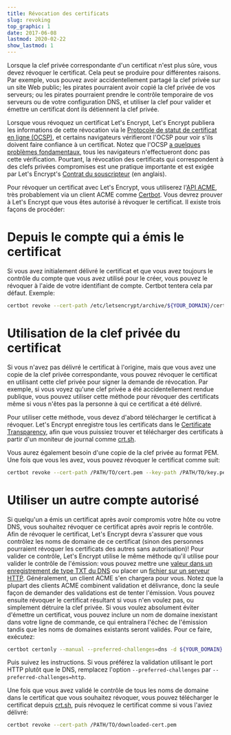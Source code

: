 ```yaml
---
title: Révocation des certificats
slug: revoking
top_graphic: 1
date: 2017-06-08
lastmod: 2020-02-22
show_lastmod: 1
---
```



Lorsque la clef privée correspondante d'un certificat n'est plus sûre, vous devez révoquer le certificat. Cela peut se produire pour différentes raisons. Par exemple, vous pouvez avoir accidentellement partagé la clef privée sur un site Web public; les pirates pourraient avoir copié la clef privée de vos serveurs; ou les pirates pourraient prendre le contrôle temporaire de vos serveurs ou de votre configuration DNS, et utiliser la clef pour valider et émettre un certificat dont ils détiennent la clef privée.

Lorsque vous révoquez un certificat Let's Encrypt, Let's Encrypt publiera les informations de cette révocation via le [Protocole de statut de certificat en ligne (OCSP)](https://en.wikipedia.org/wiki/Online_Certificate_Status_Protocol), et certains navigateurs vérifieront l'OCSP pour voir s'ils doivent faire confiance à un certificat. Notez que l'OCSP [a quelques problèmes fondamentaux](https://www.imperialviolet.org/2011/03/18/revocation.html),  tous les navigateurs n'effectueront donc pas cette vérification. Pourtant, la révocation des certificats qui correspondent à des clefs privées compromises est une pratique importante et est exigée par Let's Encrypt's [Contrat du souscripteur](/repository) (en anglais).

Pour révoquer un certificat avec Let's Encrypt, vous utiliserez l'[API ACME](https://github.com/letsencrypt/boulder/blob/master/docs/acme-divergences.md), très probablement via un client ACME comme [Certbot](https://certbot.eff.org/). Vous devrez prouver à Let's Encrypt que vous êtes autorisé à révoquer le certificat. Il existe trois façons de procéder:

# Depuis le compte qui a émis le certificat

Si vous avez initialement délivré le certificat et que vous avez toujours le contrôle du compte que vous avez utilisé pour le créer, vous pouvez le révoquer à l'aide de votre identifiant de compte. Certbot tentera cela par défaut. Exemple:

```bash
certbot revoke --cert-path /etc/letsencrypt/archive/${YOUR_DOMAIN}/cert1.pem
```

# Utilisation de la clef privée du certificat

Si vous n'avez pas délivré le certificat à l'origine, mais que vous avez une copie de la clef privée correspondante, vous pouvez révoquer le certificat en utilisant cette clef privée pour signer la demande de révocation. Par exemple, si vous voyez qu'une clef privée a été accidentellement rendue publique, vous pouvez utiliser cette méthode pour révoquer des certificats même si vous n'êtes pas la personne à qui ce certificat a été délivré.

Pour utiliser cette méthode, vous devez d'abord télécharger le certificat à révoquer. Let's Encrypt enregistre tous les certificats dans le [Certificate Transparency](https://www.certificate-transparency.org/), afin que vous puissiez trouver et télécharger des certificats à partir d'un moniteur de journal comme [crt.sh](https://crt.sh/).

Vous aurez également besoin d'une copie de la clef privée au format PEM. Une fois que vous les avez, vous pouvez révoquer le certificat comme suit:

```bash
certbot revoke --cert-path /PATH/TO/cert.pem --key-path /PATH/TO/key.pem
```

# Utiliser un autre compte autorisé

Si quelqu'un a émis un certificat après avoir compromis votre hôte ou votre DNS, vous
souhaitez révoquer ce certificat après avoir repris le contrôle. Afin de révoquer le
certificat, Let's Encrypt devra s'assurer que vous contrôlez les noms de domaine
de ce certificat (sinon des personnes pourraient révoquer les certificats des autres
sans autorisation)! Pour valider ce contrôle, Let's Encrypt utilise le même
méthode qu'il utilise pour valider le contrôle de l'émission: vous pouvez
mettre une [valeur dans un enregistrement de type TXT du DNS](https://tools.ietf.org/html/rfc8555#section-8.4) ou placer un [fichier sur un serveur HTTP](https://tools.ietf.org/html/rfc8555#section-8.3). Généralement, un client ACME s'en chargera pour vous. Notez que la plupart des clients ACME combinent validation et délivrance, donc la seule façon de demander des validations est de tenter l'émission. Vous pouvez ensuite révoquer le certificat résultant si vous n'en voulez pas, ou simplement détruire la clef privée. Si vous voulez absolument éviter d'émettre un certificat, vous pouvez inclure un nom de domaine inexistant dans votre ligne de commande, ce qui entraînera l'échec de l'émission tandis que les noms de domaines existants seront validés.  Pour ce faire, exécutez:

```bash
certbot certonly --manual --preferred-challenges=dns -d ${YOUR_DOMAIN} -d nonexistent.${YOUR_DOMAIN}
```
Puis suivez les instructions. Si vous préférez la validation utilisant le port HTTP plutôt que le DNS, remplacez l'option  `--preferred-challenges` par `--preferred-challenges=http`.

Une fois que vous avez validé le contrôle de tous les noms de domaine dans le certificat que vous souhaitez révoquer, vous pouvez télécharger le certificat depuis [crt.sh](https://crt.sh/), puis révoquez le certificat comme si vous l'aviez délivré:

```bash
certbot revoke --cert-path /PATH/TO/downloaded-cert.pem
```
